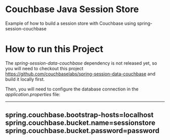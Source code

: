 # Couchbase Java Session Store
Example of how to build a session store with Couchbase using spring-session-couchbase

# How to run this Project

The *spring-session-data-couchbase* dependency is not released yet, so you will need to checkout this project https://github.com/couchbaselabs/spring-session-data-couchbase and build it locally first.

Then, you will need to configure the database connection in the *application.properties* file:

---
spring.couchbase.bootstrap-hosts=localhost
spring.couchbase.bucket.name=sessionstore
spring.couchbase.bucket.password=password
---

